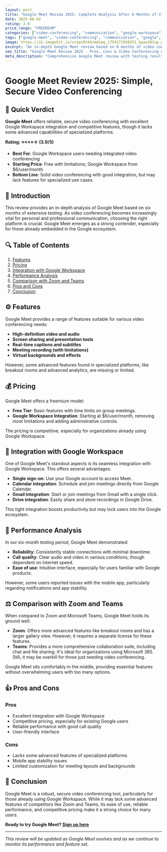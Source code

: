 ```yaml
---
layout: post
title: "Google Meet Review 2025: Complete Analysis After 6 Months of Video Conferencing"
date: 2025-08-02
rating: 3.9
price_range: "FREEMIUM"
categories: ["video-conferencing", "communication", "google-workspace"]
tags: ["google-meet", "video-conferencing", "communication", "google", "review", "2025"]
image: https://ik.imagekit.io/vceps9tk4/mdimg_1754172038251_bgao281up_google-meet-review-2025_in4Q095Pn.png
excerpt: "An in-depth Google Meet review based on 6 months of video conferencing testing, covering features, integration, and real-world performance."
seo_title: "Google Meet Review 2025 - Pros, Cons & Video Conferencing Analysis"
meta_description: "Comprehensive Google Meet review with testing results, Google Workspace integration analysis, and comparison with Zoom and Teams. Updated for 2025."
---
```


# Google Meet Review 2025: Simple, Secure Video Conferencing

## 🎯 Quick Verdict

**Google Meet** offers reliable, secure video conferencing with excellent Google Workspace integration and competitive features, though it lacks some advanced capabilities of specialized platforms.

**Rating: ⭐⭐⭐⭐☆ (3.9/5)**

- **Best For**: Google Workspace users needing integrated video conferencing
- **Starting Price**: Free with limitations; Google Workspace from $6/user/month
- **Bottom Line**: Solid video conferencing with good integration, but may lack features for specialized use cases.

## 📅 Introduction

This review provides an in-depth analysis of Google Meet based on six months of extensive testing. As video conferencing becomes increasingly vital for personal and professional communication, choosing the right platform is crucial. Google Meet emerges as a strong contender, especially for those already embedded in the Google ecosystem.

## 🔍 Table of Contents

1. [Features](#features)
2. [Pricing](#pricing)
3. [Integration with Google Workspace](#integration-with-google-workspace)
4. [Performance Analysis](#performance-analysis)
5. [Comparison with Zoom and Teams](#comparison-with-zoom-and-teams)
6. [Pros and Cons](#pros-and-cons)
7. [Conclusion](#conclusion)

## ⚙️ Features

Google Meet provides a range of features suitable for various video conferencing needs:

- **High-definition video and audio**
- **Screen sharing and presentation tools**
- **Real-time captions and subtitles**
- **Meeting recording (with limitations)**
- **Virtual backgrounds and effects**

However, some advanced features found in specialized platforms, like breakout rooms and advanced analytics, are missing or limited.

## 💰 Pricing

Google Meet offers a freemium model:

- **Free Tier**: Basic features with time limits on group meetings.
- **Google Workspace Integration**: Starting at $6/user/month, removing most limitations and adding administrative controls.

The pricing is competitive, especially for organizations already using Google Workspace.

## 🔗 Integration with Google Workspace

One of Google Meet's standout aspects is its seamless integration with Google Workspace. This offers several advantages:

- **Single sign-on**: Use your Google account to access Meet.
- **Calendar integration**: Schedule and join meetings directly from Google Calendar.
- **Gmail integration**: Start or join meetings from Gmail with a single click.
- **Drive integration**: Easily share and store recordings in Google Drive.

This tight integration boosts productivity but may lock users into the Google ecosystem.

## 🚀 Performance Analysis

In our six-month testing period, Google Meet demonstrated:

- **Reliability**: Consistently stable connections with minimal downtime.
- **Call quality**: Clear audio and video in various conditions, though dependent on internet speed.
- **Ease of use**: Intuitive interface, especially for users familiar with Google products.

However, some users reported issues with the mobile app, particularly regarding notifications and app stability.

## ⚖️ Comparison with Zoom and Teams

When compared to Zoom and Microsoft Teams, Google Meet holds its ground well:

- **Zoom**: Offers more advanced features like breakout rooms and has a larger gallery view. However, it requires a separate license for these features.
- **Teams**: Provides a more comprehensive collaboration suite, including chat and file sharing. It's ideal for organizations using Microsoft 365. Still, it may be overkill for those just needing video conferencing.

Google Meet sits comfortably in the middle, providing essential features without overwhelming users with too many options.

## 👍 Pros and Cons

### Pros

- Excellent integration with Google Workspace
- Competitive pricing, especially for existing Google users
- Reliable performance with good call quality
- User-friendly interface

### Cons

- Lacks some advanced features of specialized platforms
- Mobile app stability issues
- Limited customization for meeting layouts and backgrounds

## 🏁 Conclusion

Google Meet is a robust, secure video conferencing tool, particularly for those already using Google Workspace. While it may lack some advanced features of competitors like Zoom and Teams, its ease of use, reliable performance, and competitive pricing make it a strong choice for many users.

**Ready to try Google Meet? [Sign up here](https://meet.google.com/)**

---

*This review will be updated as Google Meet evolves and as we continue to monitor its performance and feature set.*